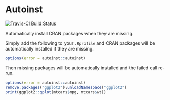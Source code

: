 # Autoinst
[![Travis-CI Build Status](https://travis-ci.org/.svg?branch=master)](https://travis-ci.org/)

Automatically install CRAN packages when they are missing.

Simply add the following to your `.Rprofile` and CRAN packages will be automatically installed if they are missing.

```r
options(error = autoinst::autoinst)
```

Then missing packages will be automatically installed and the failed call re-run.

```r
options(error = autoinst::autoinst)
remove.packages("ggplot2");unloadNamespace("ggplot2")
print(ggplot2::qplot(mtcars$mpg, mtcars$wt))
```
